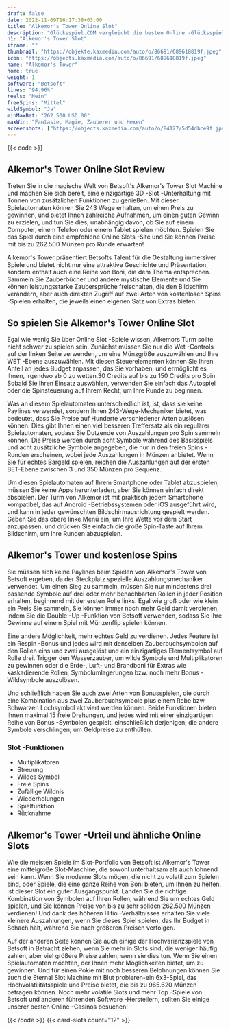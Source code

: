 ```yaml
---
draft: false
date: 2022-11-09T16:17:38+03:00
title: "Alkemor's Tower Online Slot"
description: "Glücksspiel.COM vergleicht die besten Online -Glücksspiel -Sites und -spiele der Kanada.  Unabhängige Produktbewertungen und exklusive Anmeldeangebote. Jetzt spielen!"
h1: "Alkemor's Tower Slot"
iframe: ""
thumbnail: "https://objekte.kaxmedia.com/auto/o/86691/689618819f.jpeg"
icon: "https://objects.kaxmedia.com/auto/o/86691/689618819f.jpeg"
name: "Alkemor's Tower"
home: true
weight: 1
software: "Betsoft"
lines: "94.96%"
reels: "Nein"
freeSpins: "Mittel"
wildSymbol: "Ja"
minMaxBet: "262.500 USD.00"
maxWin: "Fantasie, Magie, Zauberer und Hexen"
screenshots: ["https://objects.kaxmedia.com/auto/o/84127/5d54dbce9f.jpeg"]
---
```


{{< code >}}<h2>Alkemor's Tower Online Slot Review</h2><p>Treten Sie in die magische Welt von Betsoft's Alkemor's Tower Slot Machine und machen Sie sich bereit, eine einzigartige 3D -Slot -Unterhaltung mit Tonnen von zusätzlichen Funktionen zu genießen. Mit dieser Spielautomaten können Sie 243 Wege erhalten, um einen Preis zu gewinnen, und bietet Ihnen zahlreiche Aufnahmen, um einen guten Gewinn zu erzielen, und tun Sie dies, unabhängig davon, ob Sie auf einem Computer, einem Telefon oder einem Tablet spielen möchten. Spielen Sie das Spiel durch eine empfohlene Online Slots -Site und Sie können Preise mit bis zu 262.500 Münzen pro Runde erwarten!</p><p>Alkemor's Tower präsentiert Betsofts Talent für die Gestaltung immersiver Spiele und bietet nicht nur eine attraktive Geschichte und Präsentation, sondern enthält auch eine Reihe von Boni, die dem Thema entsprechen. Sammeln Sie Zauberbücher und andere mystische Elemente und Sie können leistungsstarke Zaubersprüche freischalten, die den Bildschirm verändern, aber auch direkten Zugriff auf zwei Arten von kostenlosen Spins -Spielen erhalten, die jeweils einen eigenen Satz von Extras bieten.</p><h2>So spielen Sie Alkemor's Tower Online Slot</h2><p>Egal wie wenig Sie über Online Slot -Spiele wissen, Alkemors Turm sollte nicht schwer zu spielen sein. Zunächst müssen Sie nur die Wet -Controls auf der linken Seite verwenden, um eine Münzgröße auszuwählen und Ihre WET -Ebene auszuwählen. Mit diesen Steuerelementen können Sie Ihren Anteil an jedes Budget anpassen, das Sie vorhaben, und ermöglicht es Ihnen, irgendwo ab 0 zu wetten.30 Credits auf bis zu 150 Credits pro Spin. Sobald Sie Ihren Einsatz auswählen, verwenden Sie einfach das Autospiel oder die Spinsteuerung auf Ihrem Recht, um Ihre Runde zu beginnen.</p><p>Was an diesem Spielautomaten unterschiedlich ist, ist, dass sie keine Paylines verwendet, sondern Ihnen 243-Wege-Mechaniker bietet, was bedeutet, dass Sie Preise auf Hunderte verschiedener Arten auslösen können. Dies gibt Ihnen einen viel besseren Treffersatz als ein regulärer Spielautomaten, sodass Sie Dutzende von Auszahlungen pro Spin sammeln können. Die Preise werden durch acht Symbole während des Basisspiels und acht zusätzliche Symbole angegeben, die nur in den freien Spins -Runden erscheinen, wobei jede Auszahlungen in Münzen anbietet. Wenn Sie für echtes Bargeld spielen, reichen die Auszahlungen auf der ersten BET-Ebene zwischen 3 und 350 Münzen pro Sequenz.</p><p>Um diesen Spielautomaten auf Ihrem Smartphone oder Tablet abzuspielen, müssen Sie keine Apps herunterladen, aber Sie können einfach direkt abspielen. Der Turm von Alkemor ist mit praktisch jedem Smartphone kompatibel, das auf Android -Betriebssystemen oder iOS ausgeführt wird, und kann in jeder gewünschten Bildschirmausrichtung gespielt werden. Geben Sie das obere linke Menü ein, um Ihre Wette vor dem Start anzupassen, und drücken Sie einfach die große Spin-Taste auf Ihrem Bildschirm, um Ihre Runden abzuspielen.</p><h2>Alkemor's Tower und kostenlose Spins</h2><p>Sie müssen sich keine Paylines beim Spielen von Alkemor's Tower von Betsoft ergeben, da der Steckplatz spezielle Auszahlungsmechaniker verwendet. Um einen Sieg zu sammeln, müssen Sie nur mindestens drei passende Symbole auf drei oder mehr benachbarten Rollen in jeder Position erhalten, beginnend mit der ersten Rolle links. Egal wie groß oder wie klein ein Preis Sie sammeln, Sie können immer noch mehr Geld damit verdienen, indem Sie die Double -Up -Funktion von Betsoft verwenden, sodass Sie Ihre Gewinne auf einem Spiel mit Münzenflip spielen können.</p><p>Eine andere Möglichkeit, mehr echtes Geld zu verdienen. Jedes Feature ist ein Respin -Bonus und jedes wird mit denselben Zauberbuchsymbolen auf den Rollen eins und zwei ausgelöst und ein einzigartiges Elementsymbol auf Rolle drei. Trigger den Wasserzauber, um wilde Symbole und Multiplikatoren zu gewinnen oder die Erde-, Luft- und Brandboni für Extras wie kaskadierende Rollen, Symbolumlagerungen bzw. noch mehr Bonus -Wildsymbole auszulösen.</p><p>Und schließlich haben Sie auch zwei Arten von Bonusspielen, die durch eine Kombination aus zwei Zauberbuchsymbole plus einem Rebe bzw. Schwarzen Lochsymbol aktiviert werden können. Beide Funktionen bieten Ihnen maximal 15 freie Drehungen, und jedes wird mit einer einzigartigen Reihe von Bonus -Symbolen gespielt, einschließlich derjenigen, die andere Symbole verschlingen, um Geldpreise zu enthüllen.</p><h3>
Slot -Funktionen</h3><ul>
<li></span>
Multiplikatoren</li>
<li></span>
Streuung</li>
<li></span>
Wildes Symbol</li>
<li></span>
Freie Spins</li>
<li></span>
Zufällige Wildnis</li>
<li></span>
Wiederholungen</li>
<li></span>
Spielfunktion</li>
<li></span>
Rücknahme</li></ul><h2>Alkemor's Tower -Urteil und ähnliche Online Slots</h2><p>Wie die meisten Spiele im Slot-Portfolio von Betsoft ist Alkemor's Tower eine mittelgroße Slot-Maschine, die sowohl unterhaltsam als auch lohnend sein kann. Wenn Sie moderne Slots mögen, die nicht zu volatil zum Spielen sind, oder Spiele, die eine ganze Reihe von Boni bieten, um Ihnen zu helfen, ist dieser Slot ein guter Ausgangspunkt. Landen Sie die richtige Kombination von Symbolen auf Ihren Rollen, während Sie um echtes Geld spielen, und Sie können Preise von bis zu sehr soliden 262.500 Münzen verdienen! Und dank des höheren Hitio -Verhältnisses erhalten Sie viele kleinere Auszahlungen, wenn Sie dieses Spiel spielen, das Ihr Budget in Schach hält, während Sie nach größeren Preisen verfolgen.</p><p>Auf der anderen Seite können Sie auch einige der Hochvarianzspiele von Betsoft in Betracht ziehen, wenn Sie mehr in Slots sind, die weniger häufig zahlen, aber viel größere Preise zahlen, wenn sie dies tun. Wenn Sie einen Spielautomaten möchten, der Ihnen mehr Möglichkeiten bietet, um zu gewinnen. Und für einen Pokie mit noch besseren Belohnungen können Sie auch die Eternal Slot Machine mit Blut probieren-ein 6x3-Spiel, das Hochvolatilitätsspiele und Preise bietet, die bis zu 965.620 Münzen betragen können. Noch mehr volatile Slots und mehr Top -Spiele von Betsoft und anderen führenden Software -Herstellern, sollten Sie einige unserer besten Online -Casinos besuchen!</p>{{< /code >}}
 {{< card-slots count="12" >}}